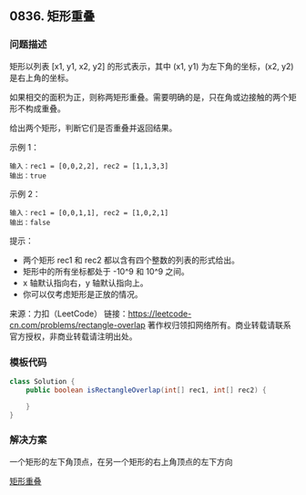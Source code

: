 <script src="https://cdn.bootcss.com/mathjax/2.7.7/MathJax.js?config=TeX-AMS-MML_HTMLorMML"></script>

## 0836. 矩形重叠

### 问题描述

矩形以列表 [x1, y1, x2, y2] 的形式表示，其中 (x1, y1) 为左下角的坐标，(x2, y2) 是右上角的坐标。

如果相交的面积为正，则称两矩形重叠。需要明确的是，只在角或边接触的两个矩形不构成重叠。

给出两个矩形，判断它们是否重叠并返回结果。

 

示例 1：

```
输入：rec1 = [0,0,2,2], rec2 = [1,1,3,3]
输出：true
```

示例 2：

```
输入：rec1 = [0,0,1,1], rec2 = [1,0,2,1]
输出：false
```

提示：

* 两个矩形 rec1 和 rec2 都以含有四个整数的列表的形式给出。
* 矩形中的所有坐标都处于 -10^9 和 10^9 之间。
* x 轴默认指向右，y 轴默认指向上。
* 你可以仅考虑矩形是正放的情况。

来源：力扣（LeetCode）
链接：https://leetcode-cn.com/problems/rectangle-overlap
著作权归领扣网络所有。商业转载请联系官方授权，非商业转载请注明出处。

### 模板代码

``` java
class Solution {
    public boolean isRectangleOverlap(int[] rec1, int[] rec2) {

    }
}
```

### 解决方案

一个矩形的左下角顶点，在另一个矩形的右上角顶点的左下方向

[矩形重叠](qu0836/solu1/Solution.java)
